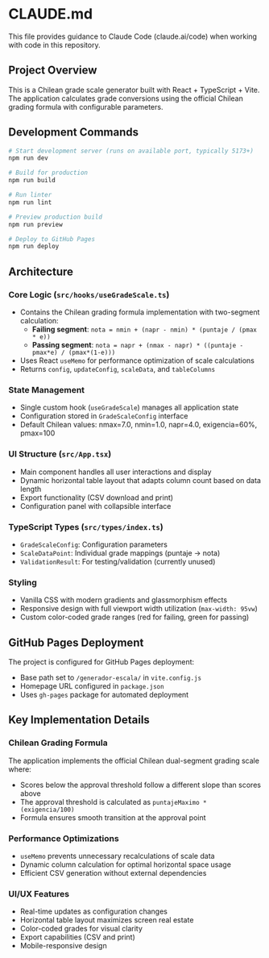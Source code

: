 # CLAUDE.md

This file provides guidance to Claude Code (claude.ai/code) when working with code in this repository.

## Project Overview

This is a Chilean grade scale generator built with React + TypeScript + Vite. The application calculates grade conversions using the official Chilean grading formula with configurable parameters.

## Development Commands

```bash
# Start development server (runs on available port, typically 5173+)
npm run dev

# Build for production
npm run build

# Run linter
npm run lint

# Preview production build
npm run preview

# Deploy to GitHub Pages
npm run deploy
```

## Architecture

### Core Logic (`src/hooks/useGradeScale.ts`)
- Contains the Chilean grading formula implementation with two-segment calculation:
  - **Failing segment**: `nota = nmin + (napr - nmin) * (puntaje / (pmax * e))`
  - **Passing segment**: `nota = napr + (nmax - napr) * ((puntaje - pmax*e) / (pmax*(1-e)))`
- Uses React `useMemo` for performance optimization of scale calculations
- Returns `config`, `updateConfig`, `scaleData`, and `tableColumns`

### State Management
- Single custom hook (`useGradeScale`) manages all application state
- Configuration stored in `GradeScaleConfig` interface
- Default Chilean values: nmax=7.0, nmin=1.0, napr=4.0, exigencia=60%, pmax=100

### UI Structure (`src/App.tsx`)
- Main component handles all user interactions and display
- Dynamic horizontal table layout that adapts column count based on data length
- Export functionality (CSV download and print)
- Configuration panel with collapsible interface

### TypeScript Types (`src/types/index.ts`)
- `GradeScaleConfig`: Configuration parameters
- `ScaleDataPoint`: Individual grade mappings (puntaje → nota)
- `ValidationResult`: For testing/validation (currently unused)

### Styling
- Vanilla CSS with modern gradients and glassmorphism effects
- Responsive design with full viewport width utilization (`max-width: 95vw`)
- Custom color-coded grade ranges (red for failing, green for passing)

## GitHub Pages Deployment

The project is configured for GitHub Pages deployment:
- Base path set to `/generador-escala/` in `vite.config.js`
- Homepage URL configured in `package.json`
- Uses `gh-pages` package for automated deployment

## Key Implementation Details

### Chilean Grading Formula
The application implements the official Chilean dual-segment grading scale where:
- Scores below the approval threshold follow a different slope than scores above
- The approval threshold is calculated as `puntajeMaximo * (exigencia/100)`
- Formula ensures smooth transition at the approval point

### Performance Optimizations
- `useMemo` prevents unnecessary recalculations of scale data
- Dynamic column calculation for optimal horizontal space usage
- Efficient CSV generation without external dependencies

### UI/UX Features
- Real-time updates as configuration changes
- Horizontal table layout maximizes screen real estate
- Color-coded grades for visual clarity
- Export capabilities (CSV and print)
- Mobile-responsive design
